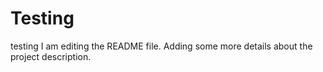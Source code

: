 # Testing
testing
I am editing the README file. Adding some more details about the project description.

